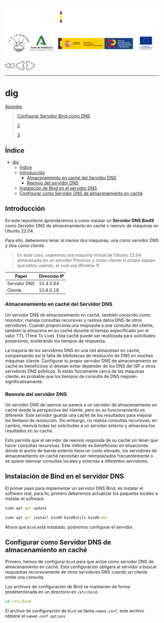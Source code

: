 ![](/.resGen/_bannerD.png#gh-dark-mode-only)
![](/.resGen/_bannerL.png#gh-light-mode-only)

<a href="/Tema2/readme.md"><img src="/.resGen/_back.svg" width="30"></a>
<a href="4.md"><img src="/.resGen/_arrow_r.svg" width="30"></a>
<a href="6.md"><img src="/.resGen/_arrow.svg" width="30"></a>

---

# dig

[Apuntes](5.1.md)

> [Configurar Servidor Bind como DNS](https://www.digitalocean.com/community/tutorials/how-to-configure-bind-as-a-caching-or-forwarding-dns-server-on-ubuntu-16-04)
> 
> [2](https://www.zytrax.com/books/dns/ch4/)
>
> [3](https://help.ubuntu.com/community/BIND9ServerHowto)

## Índice

- [dig](#dig)
  - [Índice](#índice)
  - [Introducción](#introducción)
    - [Almacenamiento en caché del Servidor DNS](#almacenamiento-en-caché-del-servidor-dns)
    - [Reenvio del servidor DNS](#reenvio-del-servidor-dns)
  - [Instalación de Bind en el servidor DNS](#instalación-de-bind-en-el-servidor-dns)
  - [Configurar como Servidor DNS de almacenamiento en caché](#configurar-como-servidor-dns-de-almacenamiento-en-caché)

## Introducción

En este repositorio aprenderemos a como instalar un **Servidor DNS Bind9** como Servidor DNS de almacenamiento en caché o reenvío de máquinas en Ubuntu 22.04.

Para ello, deberemos tener al menos dos máquinas, una como servidor DNS y otra como cliente.

> En este caso, usaremos una maquina virtual de Ubuntu 22.04 almacenada en un servidor Proxmox y como cliente el propio equipo que estoy usando, el cual usa Window 11.

| Papel | Dirección IP |
| --- | --- |
| Servidor DNS | 10.4.0.84 |
| Cliente | 10.6.0.18 |

### Almacenamiento en caché del Servidor DNS

Un servidor DNS de almacenamiento en caché, también conocido como resolutor, maneja consultas recursivas y rastrea datos DNS de otros servidores. Cuando proporciona una respuesta a una consulta del cliente, también la almacena en su caché durante el tiempo especificado por el valor TTL (Time To Live). Esta caché puede ser reutilizada para solicitudes posteriores, acelerando los tiempos de respuesta.

La mayoría de los servidores DNS en una red almacenan en caché, compensando así la falta de bibliotecas de resolución de DNS en muchas máquinas cliente. Configurar tu propio servidor DNS de almacenamiento en caché es beneficioso si deseas evitar depender de los DNS del ISP u otros servidores DNS públicos. Si estás físicamente cerca de las máquinas cliente, es probable que los tiempos de consulta de DNS mejoren significativamente.

### Reenvio del servidor DNS

Un servidor DNS de reenvío se parece a un servidor de almacenamiento en caché desde la perspectiva del cliente, pero en su funcionamiento es diferente. Este servidor guarda una caché de los resultados para mejorar los tiempos de resolución. Sin embargo, no realiza consultas recursivas; en cambio, reenvía todas las solicitudes a un servidor externo y almacena los resultados en su caché.

Esto permite que el servidor de reenvío responda de su caché sin tener que hacer consultas recursivas. Este método es beneficioso en situaciones donde el ancho de banda externo tiene un costo elevado, los servidores de almacenamiento en caché necesitan ser reemplazados frecuentemente o se quiere reenviar consultas locales y externas a diferentes servidores.

## Instalación de Bind en el servidor DNS

El primer paso para implementar un servidor DNS Bind, es instalar el software real, para llo, primero deberemos actualizar los paquetes locales e instalar el software.

``` cmd
sudo apt-get update
```

``` cmd
sudo apt-get install bind9 bind9utils bind9-doc
```

Ahora que `Bind` está instalado, podremos configurar el servidor.

## Configurar como Servidor DNS de almacenamiento en caché

Primero, hemos de configurar `Bind` para que actúe como servidor DNS de almacenamiento en caché. Esta configuración obligará al servidor a buscar respuestas recursivamente de otros servidores DNS cuando un cliente emite una consulta.

Los archivos de configuración de Bind se mantienen de forma predeterminada en un directorio en `/etc/bind`.

``` cmd
cd /etc/bind
```

El archivo de configuración de `Bind` se llama `named.conf`, este archivo obtiene el `named.conf.options` 